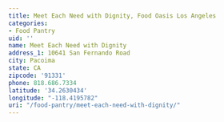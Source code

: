 ```yaml
---
title: Meet Each Need with Dignity, Food Oasis Los Angeles
categories:
- Food Pantry
uid: ''
name: Meet Each Need with Dignity
address_1: 10641 San Fernando Road
city: Pacoima
state: CA
zipcode: '91331'
phone: 818.686.7334
latitude: '34.2630434'
longitude: "-118.4195782"
uri: "/food-pantry/meet-each-need-with-dignity/"
---
```


